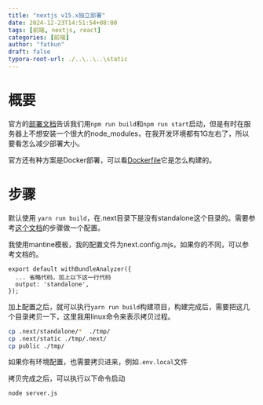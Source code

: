```yaml
---
title: "nextjs v15.x独立部署"
date: 2024-12-23T14:51:54+08:00
tags: [前端, nextjs, react]
categories: [前端]
author: "fatkun"
draft: false
typora-root-url: ./..\..\..\static
---
```


# 概要

官方的[部署文档](https://github.com/vercel/next.js/blob/canary/examples/with-docker/Dockerfile)告诉我们用`npm run build`和`npm run start`启动，但是有时在服务器上不想安装一个很大的node_modules，在我开发环境都有1G左右了，所以要看怎么减少部署大小。

官方还有种方案是Docker部署，可以看[Dockerfile](https://github.com/vercel/next.js/blob/canary/examples/with-docker/Dockerfile)它是怎么构建的。

# 步骤

默认使用 `yarn run build`，在.next目录下是没有standalone这个目录的。需要参考[这个文档](https://nextjs.org/docs/pages/api-reference/config/next-config-js/output)的步骤做一个配置。

我使用mantine模板，我的配置文件为next.config.mjs，如果你的不同，可以参考文档的。

```
export default withBundleAnalyzer({
  ... 省略代码，加上以下这一行代码
  output: 'standalone',
});
```

加上配置之后，就可以执行`yarn run build`构建项目，构建完成后，需要把这几个目录拷贝一下，这里我用linux命令来表示拷贝过程。

```bash
cp .next/standalone/*  ./tmp/
cp .next/static ./tmp/.next/
cp public ./tmp/
```

如果你有环境配置，也需要拷贝进来，例如`.env.local`文件

拷贝完成之后，可以执行以下命令启动

```bash
node server.js
```



